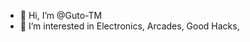 - 👋 Hi, I’m @Guto-TM
- 👀 I’m interested in Electronics, Arcades, Good Hacks,

<!---
Guto-TM/Guto-TM is a ✨ special ✨ repository because its `README.md` (this file) appears on your GitHub profile.
You can click the Preview link to take a look at your changes.
--->
